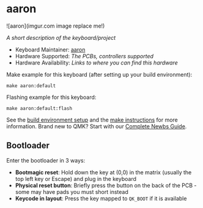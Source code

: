 # aaron

![aaron](imgur.com image replace me!)

*A short description of the keyboard/project*

* Keyboard Maintainer: [aaron](https://github.com/aaron)
* Hardware Supported: *The PCBs, controllers supported*
* Hardware Availability: *Links to where you can find this hardware*

Make example for this keyboard (after setting up your build environment):

    make aaron:default

Flashing example for this keyboard:

    make aaron:default:flash

See the [build environment setup](https://docs.qmk.fm/#/getting_started_build_tools) and the [make instructions](https://docs.qmk.fm/#/getting_started_make_guide) for more information. Brand new to QMK? Start with our [Complete Newbs Guide](https://docs.qmk.fm/#/newbs).

## Bootloader

Enter the bootloader in 3 ways:

* **Bootmagic reset**: Hold down the key at (0,0) in the matrix (usually the top left key or Escape) and plug in the keyboard
* **Physical reset button**: Briefly press the button on the back of the PCB - some may have pads you must short instead
* **Keycode in layout**: Press the key mapped to `QK_BOOT` if it is available
